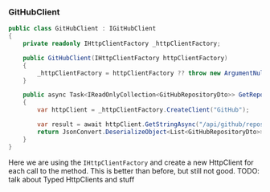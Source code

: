 ﻿### GitHubClient

```csharp
public class GitHubClient : IGitHubClient
{
    private readonly IHttpClientFactory _httpClientFactory;

    public GitHubClient(IHttpClientFactory httpClientFactory)
    {
        _httpClientFactory = httpClientFactory ?? throw new ArgumentNullException(nameof(httpClientFactory));
    }

    public async Task<IReadOnlyCollection<GitHubRepositoryDto>> GetRepositories()
    {
        var httpClient = _httpClientFactory.CreateClient("GitHub");

        var result = await httpClient.GetStringAsync("/api/github/repositories").ConfigureAwait(false);
        return JsonConvert.DeserializeObject<List<GitHubRepositoryDto>>(result);
    }
}
```

Here we are using the ```IHttpClientFactory``` and create a new HttpClient for each call to the method.
This is better than before, but still not good.
TODO: talk about Typed HttpClients and stuff
